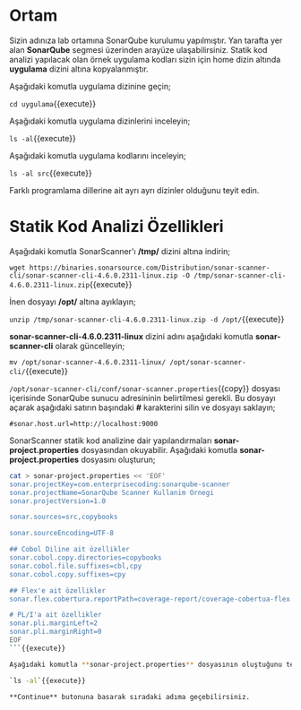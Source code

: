 # Ortam

Sizin adınıza lab ortamına SonarQube kurulumu yapılmıştır. Yan tarafta yer alan **SonarQube** segmesi üzerinden arayüze ulaşabilirsiniz. Statik kod analizi yapılacak olan örnek uygulama kodları sizin için home dizin altında **uygulama** dizini altına kopyalanmıştır.

Aşağıdaki komutla uygulama dizinine geçin;

`cd uygulama`{{execute}}

Aşağıdaki komutla uygulama dizinlerini inceleyin;

`ls -al`{{execute}}

Aşağıdaki komutla uygulama kodlarını inceleyin;

`ls -al src`{{execute}}

Farklı programlama dillerine ait ayrı ayrı dizinler olduğunu teyit edin.

# Statik Kod Analizi Özellikleri

Aşağıdaki komutla SonarScanner'ı **/tmp/** dizini altına indirin;

`wget https://binaries.sonarsource.com/Distribution/sonar-scanner-cli/sonar-scanner-cli-4.6.0.2311-linux.zip -O /tmp/sonar-scanner-cli-4.6.0.2311-linux.zip`{{execute}}

İnen dosyayı **/opt/** altına ayıklayın;

`unzip /tmp/sonar-scanner-cli-4.6.0.2311-linux.zip -d /opt/`{{execute}}

**sonar-scanner-cli-4.6.0.2311-linux** dizini adını aşağıdaki komutla **sonar-scanner-cli** olarak güncelleyin;

`mv /opt/sonar-scanner-4.6.0.2311-linux/ /opt/sonar-scanner-cli/`{{execute}}

`/opt/sonar-scanner-cli/conf/sonar-scanner.properties`{{copy}} dosyası içerisinde SonarQube sunucu adresininin belirtilmesi gerekli. Bu dosyayı açarak aşağıdaki satırın başındaki **#** karakterini silin ve dosyayı saklayın;

`#sonar.host.url=http://localhost:9000`

SonarScanner statik kod analizine dair yapılandırmaları **sonar-project.properties** dosyasından okuyabilir. Aşağıdaki komutla **sonar-project.properties** dosyasını oluşturun;

```bash
cat > sonar-project.properties << 'EOF'
sonar.projectKey=com.enterprisecoding:sonarqube-scanner
sonar.projectName=SonarQube Scanner Kullanim Ornegi
sonar.projectVersion=1.0

sonar.sources=src,copybooks

sonar.sourceEncoding=UTF-8

## Cobol Diline ait özellikler
sonar.cobol.copy.directories=copybooks
sonar.cobol.file.suffixes=cbl,cpy
sonar.cobol.copy.suffixes=cpy

## Flex'e ait özellikler
sonar.flex.cobertura.reportPath=coverage-report/coverage-cobertua-flex.xml

# PL/I'a ait özellikler
sonar.pli.marginLeft=2
sonar.pli.marginRight=0
EOF
```{{execute}}

Aşağıdaki komutla **sonar-project.properties** dosyasının oluştuğunu teyit edin;

`ls -al`{{execute}}

**Continue** butonuna basarak sıradaki adıma geçebilirsiniz.
